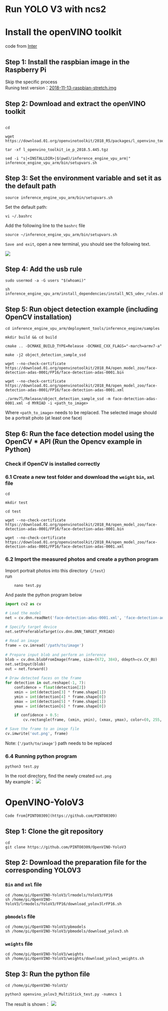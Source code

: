 # Run YOLO V3 with ncs2





# Install the openVINO toolkit
code from [Inter](https://software.intel.com/en-us/articles/OpenVINO-Install-RaspberryPI)
## Step 1: Install the raspbian image in the Raspberry Pi
Skip the specific process<br>
Runing test version：[2018-11-13-raspbian-stretch.img](https://downloads.raspberrypi.org/raspbian/images/raspbian-2018-11-15/2018-11-13-raspbian-stretch.zip.torrent)

## Step 2: Download and extract the openVINO toolkit
 ```shell

cd 

wget https://download.01.org/openvinotoolkit/2018_R5/packages/l_openvino_toolkit_ie_p_2018.5.445.tgz

tar -xf l_openvino_toolkit_ie_p_2018.5.445.tgz

sed -i "s|<INSTALLDIR>|$(pwd)/inference_engine_vpu_arm|" inference_engine_vpu_arm/bin/setupvars.sh

```

## Step 3: Set the environment variable and set it as the default path

```shell
source inference_engine_vpu_arm/bin/setupvars.sh
```
Set the default path:
 ```shell
vi ~/.bashrc
```
Add the following line to the `bashrc` file <br>
```shell
source ~/inference_engine_vpu_arm/bin/setupvars.sh
```
`Save and exit`, open a new terminal, you should see the following text.


![](https://github.com/asd2511/yolo-v2-with-ncs2/blob/master/img/terminal.png)  

## Step 4: Add the usb rule
```shell
sudo usermod -a -G users "$(whoami)"

sh inference_engine_vpu_arm/install_dependencies/install_NCS_udev_rules.sh

```
## Step 5: Run object detection example (including OpenCV installation)

```shell
cd inference_engine_vpu_arm/deployment_tools/inference_engine/samples

mkdir build && cd build

cmake .. -DCMAKE_BUILD_TYPE=Release -DCMAKE_CXX_FLAGS="-march=armv7-a"

make -j2 object_detection_sample_ssd

wget --no-check-certificate https://download.01.org/openvinotoolkit/2018_R4/open_model_zoo/face-detection-adas-0001/FP16/face-detection-adas-0001.bin

wget --no-check-certificate https://download.01.org/openvinotoolkit/2018_R4/open_model_zoo/face-detection-adas-0001/FP16/face-detection-adas-0001.xml

./armv7l/Release/object_detection_sample_ssd -m face-detection-adas-0001.xml -d MYRIAD -i <path_to_image>
```
Where `<path_to_image>` needs to be replaced. The selected image should be a portrait photo (at least one face)

## Step 6: Run the face detection model using the OpenCV * API (Run the Opencv example in Python)
### Check if OpenCV is installed correctly
### 6.1 Create a new test folder and download the `weight` `bin`, `xml` file
```shell
cd

mkdir test

cd test

wget --no-check-certificate https://download.01.org/openvinotoolkit/2018_R4/open_model_zoo/face-detection-adas-0001/FP16/face-detection-adas-0001.bin

wget --no-check-certificate https://download.01.org/openvinotoolkit/2018_R4/open_model_zoo/face-detection-adas-0001/FP16/face-detection-adas-0001.xml

```
### 6.2 Import the measured photos and create a python program
Import portrait photos into this directory（`/test`）<br>
run
```shell
    nano test.py
```

And paste the python program below
```python
import cv2 as cv

# Load the model 
net = cv.dnn.readNet('face-detection-adas-0001.xml', 'face-detection-adas-0001.bin') 

# Specify target device 
net.setPreferableTarget(cv.dnn.DNN_TARGET_MYRIAD)
      
# Read an image 
frame = cv.imread('/path/to/image')
      
# Prepare input blob and perform an inference 
blob = cv.dnn.blobFromImage(frame, size=(672, 384), ddepth=cv.CV_8U) 
net.setInput(blob) 
out = net.forward()
      
# Draw detected faces on the frame 
for detection in out.reshape(-1, 7): 
    confidence = float(detection[2]) 
    xmin = int(detection[3] * frame.shape[1]) 
    ymin = int(detection[4] * frame.shape[0]) 
    xmax = int(detection[5] * frame.shape[1]) 
    ymax = int(detection[6] * frame.shape[0])

    if confidence > 0.5:
        cv.rectangle(frame, (xmin, ymin), (xmax, ymax), color=(0, 255, 0))

# Save the frame to an image file 
cv.imwrite('out.png', frame) 
```
Note: (`'/path/to/image'`) path needs to be replaced

### 6.4 Running python program
```shell
python3 test.py
```
In the root directory, find the newly created `out.png` <br>
My example：
![](https://github.com/asd2511/yolo-v2-with-ncs2/blob/master/img/out.png)  

# OpenVINO-YoloV3
`Code from[PINTO0309](https://github.com/PINTO0309)`

## Step 1: Clone the git repository
```shell
cd 
git clone https://github.com/PINTO0309/OpenVINO-YoloV3
```
## Step 2: Download the preparation file for the corresponding YOLOV3
### `Bin` and `xml` file
```shell
cd /home/pi/OpenVINO-YoloV3/lrmodels/YoloV3/FP16 
sh /home/pi/OpenVINO-YoloV3/lrmodels/YoloV3/FP16/download_yolov3lrFP16.sh

```
### `pbmodels` file
```shell
cd /home/pi/OpenVINO-YoloV3/pbmodels
sh /home/pi/OpenVINO-YoloV3/pbmodels/download_yolov3.sh

```
### `weights` file
```shell
cd /home/pi/OpenVINO-YoloV3/weights
sh /home/pi/OpenVINO-YoloV3/weights/download_yolov3_weights.sh

```
## Step 3: Run the python file
```shell
cd /home/pi/OpenVINO-YoloV3/

python3 openvino_yolov3_MultiStick_test.py -numncs 1
```
The result is shown：
![](https://github.com/asd2511/yolo-v2-with-ncs2/blob/master/img/person.png)  
